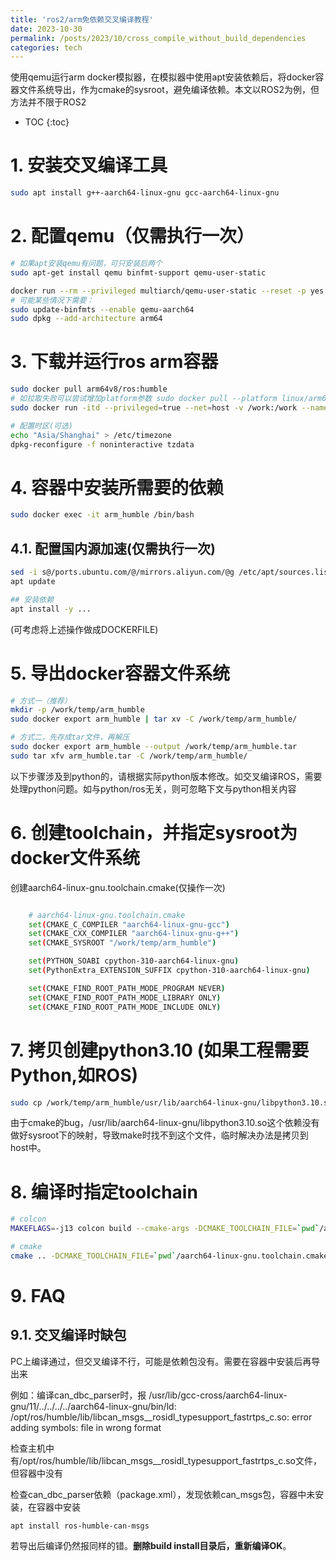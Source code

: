 ```yaml
---
title: 'ros2/arm免依赖交叉编译教程'
date: 2023-10-30
permalink: /posts/2023/10/cross_compile_without_build_dependencies
categories: tech
---
```


使用qemu运行arm docker模拟器，在模拟器中使用apt安装依赖后，将docker容器文件系统导出，作为cmake的sysroot，避免编译依赖。本文以ROS2为例，但方法并不限于ROS2

* TOC
{:toc}

# 1. 安装交叉编译工具
```bash
sudo apt install g++-aarch64-linux-gnu gcc-aarch64-linux-gnu
```

# 2. 配置qemu（仅需执行一次）
```bash
# 如果apt安装qemu有问题，可只安装后两个
sudo apt-get install qemu binfmt-support qemu-user-static

docker run --rm --privileged multiarch/qemu-user-static --reset -p yes
# 可能某些情况下需要：
sudo update-binfmts --enable qemu-aarch64
sudo dpkg --add-architecture arm64
```

# 3. 下载并运行ros arm容器
```bash
sudo docker pull arm64v8/ros:humble
# 如拉取失败可以尝试增加platform参数 sudo docker pull --platform linux/arm64 arm64v8/ubuntu:24.04
sudo docker run -itd --privileged=true --net=host -v /work:/work --name arm_humble arm64v8/ros:humble bash

# 配置时区(可选)
echo "Asia/Shanghai" > /etc/timezone
dpkg-reconfigure -f noninteractive tzdata

```

# 4. 容器中安装所需要的依赖
```bash
sudo docker exec -it arm_humble /bin/bash
```

## 4.1. 配置国内源加速(仅需执行一次)
```bash
sed -i s@/ports.ubuntu.com/@/mirrors.aliyun.com/@g /etc/apt/sources.list
apt update

## 安装依赖
apt install -y ...
```

(可考虑将上述操作做成DOCKERFILE)

# 5. 导出docker容器文件系统
```bash
# 方式一（推荐）
mkdir -p /work/temp/arm_humble
sudo docker export arm_humble | tar xv -C /work/temp/arm_humble/

# 方式二，先存成tar文件，再解压
sudo docker export arm_humble --output /work/temp/arm_humble.tar
sudo tar xfv arm_humble.tar -C /work/temp/arm_humble/
```

以下步骤涉及到python的，请根据实际python版本修改。如交叉编译ROS，需要处理python问题。如与python/ros无关，则可忽略下文与python相关内容

# 6. 创建toolchain，并指定sysroot为docker文件系统

创建aarch64-linux-gnu.toolchain.cmake(仅操作一次)

```bash

    # aarch64-linux-gnu.toolchain.cmake
    set(CMAKE_C_COMPILER "aarch64-linux-gnu-gcc")
    set(CMAKE_CXX_COMPILER "aarch64-linux-gnu-g++")
    set(CMAKE_SYSROOT "/work/temp/arm_humble")

    set(PYTHON_SOABI cpython-310-aarch64-linux-gnu)
    set(PythonExtra_EXTENSION_SUFFIX cpython-310-aarch64-linux-gnu)    

    set(CMAKE_FIND_ROOT_PATH_MODE_PROGRAM NEVER)
    set(CMAKE_FIND_ROOT_PATH_MODE_LIBRARY ONLY)
    set(CMAKE_FIND_ROOT_PATH_MODE_INCLUDE ONLY)
```

# 7. 拷贝创建python3.10 (如果工程需要Python,如ROS)

```bash
sudo cp /work/temp/arm_humble/usr/lib/aarch64-linux-gnu/libpython3.10.so /usr/lib/aarch64-linux-gnu/libpython3.10.so
```

由于cmake的bug，/usr/lib/aarch64-linux-gnu/libpython3.10.so这个依赖没有做好sysroot下的映射，导致make时找不到这个文件，临时解决办法是拷贝到host中。

# 8. 编译时指定toolchain

```bash
# colcon
MAKEFLAGS=-j13 colcon build --cmake-args -DCMAKE_TOOLCHAIN_FILE=`pwd`/aarch64-linux-gnu.toolchain.cmake --packages-up-to all_in_ncu_launch 

# cmake
cmake .. -DCMAKE_TOOLCHAIN_FILE=`pwd`/aarch64-linux-gnu.toolchain.cmake
```

# 9. FAQ

## 9.1. 交叉编译时缺包

PC上编译通过，但交叉编译不行，可能是依赖包没有。需要在容器中安装后再导出来

例如：编译can_dbc_parser时，报
    /usr/lib/gcc-cross/aarch64-linux-gnu/11/../../../../aarch64-linux-gnu/bin/ld: /opt/ros/humble/lib/libcan_msgs__rosidl_typesupport_fastrtps_c.so: error adding symbols: file in wrong format

检查主机中有/opt/ros/humble/lib/libcan_msgs__rosidl_typesupport_fastrtps_c.so文件，但容器中没有

检查can_dbc_parser依赖（package.xml），发现依赖can_msgs包，容器中未安装，在容器中安装

```apt install ros-humble-can-msgs```

若导出后编译仍然报同样的错。**删除build install目录后，重新编译OK**。

